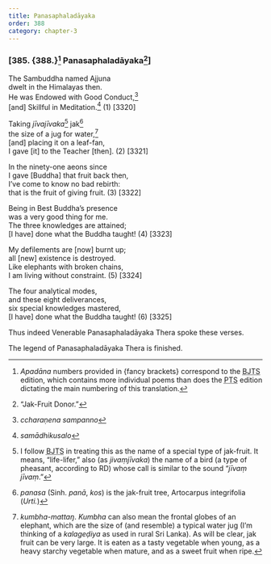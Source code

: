 ```yaml
---
title: Panasaphaladāyaka
order: 388
category: chapter-3
---
```


### \[385. {388.}[^1] Panasaphaladāyaka[^2]\]

The Sambuddha named Ajjuna  
dwelt in the Himalayas then.  
He was Endowed with Good Conduct,[^3]  
\[and\] Skillful in Meditation.[^4] (1) \[3320\]

Taking *jīvajīvaka*[^5] jak[^6]  
the size of a jug for water,[^7]  
\[and\] placing it on a leaf-fan,  
I gave \[it\] to the Teacher \[then\]. (2) \[3321\]

In the ninety-one aeons since  
I gave \[Buddha\] that fruit back then,  
I’ve come to know no bad rebirth:  
that is the fruit of giving fruit. (3) \[3322\]

Being in Best Buddha’s presence  
was a very good thing for me.  
The three knowledges are attained;  
\[I have\] done what the Buddha taught! (4) \[3323\]

My defilements are \[now\] burnt up;  
all \[new\] existence is destroyed.  
Like elephants with broken chains,  
I am living without constraint. (5) \[3324\]

The four analytical modes,  
and these eight deliverances,  
six special knowledges mastered,  
\[I have\] done what the Buddha taught! (6) \[3325\]

Thus indeed Venerable Panasaphaladāyaka Thera spoke these verses.

The legend of Panasaphaladāyaka Thera is finished.

[^1]: *Apadāna* numbers provided in {fancy brackets} correspond to the <abbr title="Buddha Jayanthi Tripitaka Series">BJTS</abbr> edition, which contains more individual poems than does the <abbr title="Pali Text Society">PTS</abbr> edition dictating the main numbering of this translation.

[^2]: “Jak-Fruit Donor.”

[^3]: *<span class="diacritics" data-state="on">c</span><span class="no-diacritics" data-state="off">ch</span>araṇena sampanno*

[^4]: *samādhikusalo*

[^5]: I follow <abbr title="Buddha Jayanthi Tripitaka Series">BJTS</abbr> in treating this as the name of a special type of jak-fruit. It means, “life-lifer,” also (as *jivaṃjīvaka*) the name of a bird (a type of pheasant, according to RD) whose call is similar to the sound “*jīvaṃ jīvaṃ*.”

[^6]: *panasa* (Sinh. *panā*, *kos*) is the jak-fruit tree, Artocarpus integrifolia (*Urti.*)

[^7]: *kumbha-mattaŋ*. *Kumbha* can also mean the frontal globes of an elephant, which are the size of (and resemble) a typical water jug (I’m thinking of a *kalageḍiya* as used in rural Sri Lanka). As will be clear, jak fruit can be very large. It is eaten as a tasty vegetable when young, as a heavy starchy vegetable when mature, and as a sweet fruit when ripe.

